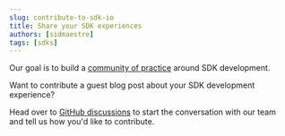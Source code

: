 ```yaml
---
slug: contribute-to-sdk-io
title: Share your SDK experiences
authors: [sidmaestre]
tags: [sdks]
---
```


Our goal is to build a [community of practice](https://www.communityofpractice.ca/background/what-is-a-community-of-practice/) around SDK development.

Want to contribute a guest blog post about your SDK development experience?

Head over to [GitHub discussions](https://github.com/apimatic/apimatic-sdks-io/discussions) to start the conversation with our team and tell us how you'd like to contribute. 
